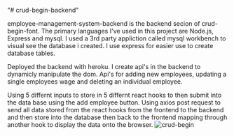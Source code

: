 "# crud-begin-backend" 

employee-management-system-backend is the backend secion of crud-begin-font.
The primary languages I've used in this project are Node.js, Express and mysql.
I used a 3rd party appliction called mysql workbench to visual see the database i created.
I use express for easier use to create database tables.

Deployed the backend with heroku.
I create api's in the backend to dynamicly manipulate the dom.
Api's for adding new employees, updating a single employees wage and deleting an individual employee.

Using 5 differnt inputs to store in 5 differnt react hooks to then submit into the data base using the add employee button.
Using axios post request to send all data stored from the react hooks from the frontend to the backend and then store into the database then back to the frontend mapping through another hook to display the data onto the browser.
![crud-begin](https://user-images.githubusercontent.com/66877732/129643926-f9c3b9ea-207c-41c7-a282-113530698c78.png)

